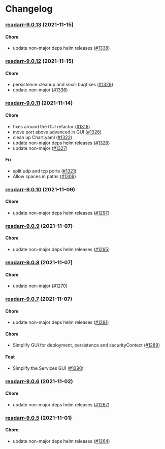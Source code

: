 # Changelog<br>


<a name="readarr-9.0.13"></a>
### [readarr-9.0.13](https://github.com/truecharts/apps/compare/readarr-9.0.12...readarr-9.0.13) (2021-11-15)

#### Chore

* update non-major deps helm releases ([#1338](https://github.com/truecharts/apps/issues/1338))



<a name="readarr-9.0.12"></a>
### [readarr-9.0.12](https://github.com/truecharts/apps/compare/readarr-9.0.11...readarr-9.0.12) (2021-11-15)

#### Chore

* persistence cleanup and small bugfixes ([#1329](https://github.com/truecharts/apps/issues/1329))
* update non-major ([#1336](https://github.com/truecharts/apps/issues/1336))



<a name="readarr-9.0.11"></a>
### [readarr-9.0.11](https://github.com/truecharts/apps/compare/readarr-9.0.10...readarr-9.0.11) (2021-11-14)

#### Chore

* fixes around the GUI refactor ([#1316](https://github.com/truecharts/apps/issues/1316))
* move port above advanced in GUI ([#1326](https://github.com/truecharts/apps/issues/1326))
* clean up Chart.yaml ([#1322](https://github.com/truecharts/apps/issues/1322))
* update non-major deps helm releases ([#1328](https://github.com/truecharts/apps/issues/1328))
* update non-major ([#1327](https://github.com/truecharts/apps/issues/1327))

#### Fix

* split udp and tcp ports ([#1321](https://github.com/truecharts/apps/issues/1321))
* Allow spaces in paths ([#1306](https://github.com/truecharts/apps/issues/1306))



<a name="readarr-9.0.10"></a>
### [readarr-9.0.10](https://github.com/truecharts/apps/compare/readarr-9.0.9...readarr-9.0.10) (2021-11-09)

#### Chore

* update non-major deps helm releases ([#1297](https://github.com/truecharts/apps/issues/1297))



<a name="readarr-9.0.9"></a>
### [readarr-9.0.9](https://github.com/truecharts/apps/compare/readarr-9.0.8...readarr-9.0.9) (2021-11-07)

#### Chore

* update non-major deps helm releases ([#1295](https://github.com/truecharts/apps/issues/1295))



<a name="readarr-9.0.8"></a>
### [readarr-9.0.8](https://github.com/truecharts/apps/compare/readarr-9.0.7...readarr-9.0.8) (2021-11-07)

#### Chore

* update non-major ([#1270](https://github.com/truecharts/apps/issues/1270))



<a name="readarr-9.0.7"></a>
### [readarr-9.0.7](https://github.com/truecharts/apps/compare/readarr-9.0.6...readarr-9.0.7) (2021-11-07)

#### Chore

* update non-major deps helm releases ([#1291](https://github.com/truecharts/apps/issues/1291))

#### Chore

* Simplify GUI for deployment, persistence and securityContext ([#1289](https://github.com/truecharts/apps/issues/1289))

#### Feat

* Simplify the Services GUI ([#1290](https://github.com/truecharts/apps/issues/1290))



<a name="readarr-9.0.6"></a>
### [readarr-9.0.6](https://github.com/truecharts/apps/compare/readarr-9.0.5...readarr-9.0.6) (2021-11-02)

#### Chore

* update non-major deps helm releases ([#1267](https://github.com/truecharts/apps/issues/1267))



<a name="readarr-9.0.5"></a>
### [readarr-9.0.5](https://github.com/truecharts/apps/compare/readarr-9.0.4...readarr-9.0.5) (2021-11-01)

#### Chore

* update non-major deps helm releases ([#1264](https://github.com/truecharts/apps/issues/1264))
